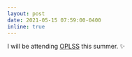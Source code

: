 ```yaml
---
layout: post
date: 2021-05-15 07:59:00-0400
inline: true
---
```


I will be attending [OPLSS](https://www.cs.uoregon.edu/research/summerschool/summer21/topics.php) this summer.  :sparkles: 
